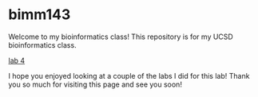 # bimm143
Welcome to my bioinformatics class! 
This repository is for my UCSD bioinformatics class. 

[lab 4](lab4.pdf)


I hope you enjoyed looking at a couple of the labs I did for this lab! Thank you so much for visiting this page and see you soon! 
